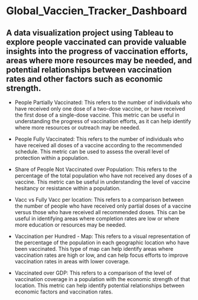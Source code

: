 # Global_Vaccien_Tracker_Dashboard

## A data visualization project using Tableau to explore people vaccinated can provide valuable insights into the progress of vaccination efforts, areas where more resources may be needed, and potential relationships between vaccination rates and other factors such as economic strength.

- People Partially Vaccinated: This refers to the number of individuals who have received only one dose of a two-dose vaccine, or have received the first dose of a single-dose vaccine. This metric can be useful in understanding the progress of vaccination efforts, as it can help identify where more resources or outreach may be needed.

- People Fully Vaccinated: This refers to the number of individuals who have received all doses of a vaccine according to the recommended schedule. This metric can be used to assess the overall level of protection within a population.

- Share of People Not Vaccinated over Population: This refers to the percentage of the total population who have not received any doses of a vaccine. This metric can be useful in understanding the level of vaccine hesitancy or resistance within a population.

- Vacc vs Fully Vacc per location: This refers to a comparison between the number of people who have received only partial doses of a vaccine versus those who have received all recommended doses. This can be useful in identifying areas where completion rates are low or where more education or resources may be needed.

- Vaccination per Hundred - Map: This refers to a visual representation of the percentage of the population in each geographic location who have been vaccinated. This type of map can help identify areas where vaccination rates are high or low, and can help focus efforts to improve vaccination rates in areas with lower coverage.

- Vaccinated over GDP: This refers to a comparison of the level of vaccination coverage in a population with the economic strength of that location. This metric can help identify potential relationships between economic factors and vaccination rates.

